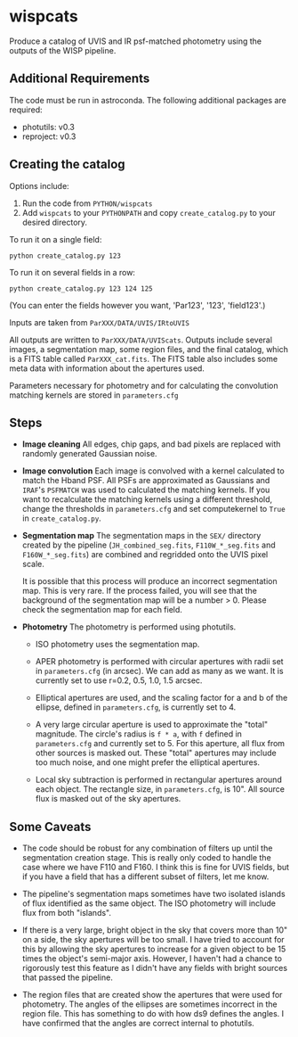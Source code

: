 
wispcats
==============

Produce a catalog of UVIS and IR psf-matched photometry using the outputs of the WISP pipeline.


Additional Requirements
-----------------------
The code must be run in astroconda. The following additional packages 
are required:

* photutils: v0.3
* reproject: v0.3


Creating the catalog
--------------------
Options include:
1. Run the code from `PYTHON/wispcats`
2. Add `wispcats` to your `PYTHONPATH` and copy `create_catalog.py` to 
   your desired directory.

To run it on a single field:
```
python create_catalog.py 123
```
To run it on several fields in a row:
```
python create_catalog.py 123 124 125
```
(You can enter the fields however you want, 'Par123', '123', 'field123'.)

Inputs are taken from `ParXXX/DATA/UVIS/IRtoUVIS`

All outputs are written to `ParXXX/DATA/UVIScats`. 
Outputs include several images, a segmentation map, some region files, 
and the final catalog, which is a FITS table called `ParXXX_cat.fits`.
The FITS table also includes some meta data with information about the 
apertures used.

Parameters necessary for photometry and for calculating the convolution
matching kernels are stored in `parameters.cfg`

Steps
-----
* **Image cleaning**
    All edges, chip gaps, and bad pixels are replaced with randomly generated 
    Gaussian noise.

* **Image convolution**
    Each image is convolved with a kernel calculated to match the Hband PSF. 
    All PSFs are approximated as Gaussians and `IRAF`'s `PSFMATCH` 
    was used to calculated the matching kernels. If you want to recalculate 
    the matching kernels using a different threshold, change the thresholds in 
    `parameters.cfg` and set computekernel to `True` in 
    `create_catalog.py`.

* **Segmentation map**
    The segmentation maps in the `SEX/` directory created by the pipeline
    (`JH_combined_seg.fits`, `F110W_*_seg.fits` and `F160W_*_seg.fits`) are 
    combined and regridded onto the UVIS pixel scale. 

    It is possible that this process will produce an incorrect segmentation 
    map. This is very rare. If the process failed, you will see that the 
    background of the segmentation map will be a number > 0. Please check the 
    segmentation map for each field. 

* **Photometry**
The photometry is performed using photutils. 

    * ISO photometry uses the segmentation map. 

    * APER photometry is performed with circular apertures with radii set in 
        `parameters.cfg` (in arcsec). We can add as many as we want. 
        It is currently set to use r=0.2, 0.5, 1.0, 1.5 arcsec.

    * Elliptical apertures are used, and the scaling factor for a and b of the 
        ellipse, defined in `parameters.cfg`, is currently set to 4.

    * A very large circular aperture is used to approximate the "total" 
        magnitude. The circle's radius is `f * a`, with `f` defined in 
        `parameters.cfg` and currently set to 5. For this aperture, all 
        flux from other sources is masked out. These "total" apertures 
        may include too much noise, and one might prefer the elliptical 
        apertures.

    * Local sky subtraction is performed in rectangular apertures around each 
        object. The rectangle size, in `parameters.cfg`, is 10". All source 
        flux is masked out of the sky apertures.

Some Caveats
------------
* The code should be robust for any combination of filters up until the 
    segmentation creation stage. This is really only coded to handle the case 
    where we have F110 and F160. I think this is fine for UVIS fields, but if 
    you have a field that has a different subset of filters, let me know.

* The pipeline's segmentation maps sometimes have two isolated islands of flux 
    identified as the same object. The ISO photometry will include flux from 
    both "islands".

* If there is a very large, bright object in the sky that covers more than 
    10" on a side, the sky apertures will be too small. I have tried to 
    account for this by allowing the sky apertures to increase for a given 
    object to be 15 times the object's semi-major axis. However, I haven't had 
    a chance to rigorously test this feature as I didn't have any fields with 
    bright sources that passed the pipeline.

* The region files that are created show the apertures that were used for 
    photometry. The angles of the ellipses are sometimes incorrect in the 
    region file. This has something to do with how ds9 defines the angles. 
    I have confirmed that the angles are correct internal to photutils.
